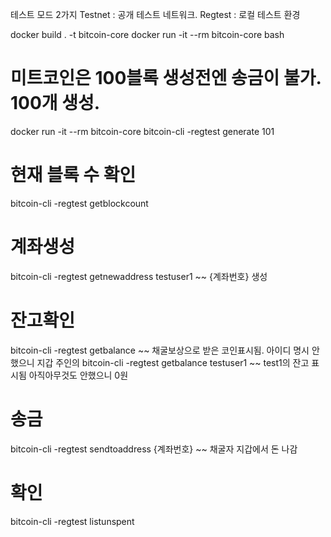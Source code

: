 

테스트 모드 2가지
Testnet : 공개 테스트 네트워크.
Regtest : 로컬 테스트 환경

docker build . -t bitcoin-core
docker run -it --rm bitcoin-core bash

# 미트코인은 100블록 생성전엔 송금이 불가. 100개 생성.
docker run -it --rm bitcoin-core bitcoin-cli -regtest generate 101
# 현재 블록 수 확인
bitcoin-cli -regtest getblockcount
# 계좌생성
bitcoin-cli -regtest getnewaddress testuser1
~~ {계좌번호} 생성
# 잔고확인
bitcoin-cli -regtest getbalance
~~ 채굴보상으로 받은 코인표시됨. 아이디 명시 안했으니 지갑 주인의 
bitcoin-cli -regtest getbalance testuser1
~~ test1의 잔고 표시됨 아직아무것도 안했으니 0원
# 송금
bitcoin-cli -regtest sendtoaddress {계좌번호}
~~ 채굴자 지갑에서 돈 나감
# 확인
bitcoin-cli -regtest listunspent
